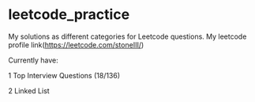 # leetcode_practice
My solutions as different categories for Leetcode questions. My leetcode profile link(https://leetcode.com/stoneIII/)

Currently have:

1 Top Interview Questions (18/136)

2 Linked List